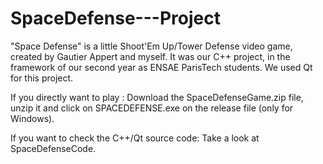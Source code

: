 # SpaceDefense---Project

"Space Defense" is a little Shoot'Em Up/Tower Defense video game, created by Gautier Appert and myself. It was our C++ project, in the framework of our second year as ENSAE ParisTech students. We used Qt for this project.

If you directly want to play : Download the SpaceDefenseGame.zip file, unzip it and click on SPACEDEFENSE.exe on the release file (only for Windows).

If you want to check the C++/Qt source code: Take a look at SpaceDefenseCode.
